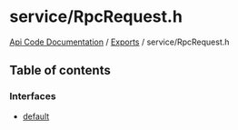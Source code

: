 # service/RpcRequest.h
 
[Api Code Documentation](../README.md) / [Exports](../modules.md) / service/RpcRequest.h

## Table of contents

### Interfaces

- [default](../interfaces/service_RpcRequest_h.default.md)
